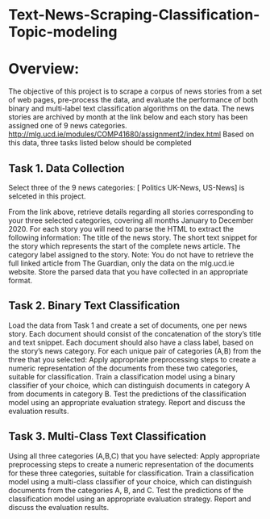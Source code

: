 # Text-News-Scraping-Classification-Topic-modeling
# Overview:
The objective of this project is to scrape a corpus of news stories from a set of web pages, pre-process the data, and evaluate the performance of both binary and multi-label text classification algorithms on the data. The news stories are archived by month at the link below and each story has been assigned one of 9 news categories.
http://mlg.ucd.ie/modules/COMP41680/assignment2/index.html
Based on this data, three tasks listed below should be completed

## Task 1. Data Collection
Select three of the 9 news categories: [ Politics UK-News, US-News] is selceted in this project.

From the link above, retrieve details regarding all stories corresponding to your three selected categories, covering all months January to December 2020. For each story you will need to parse the HTML to extract the following information:
The title of the news story.
The short text snippet for the story which represents the start of the complete news article.
The category label assigned to the story.
Note: You do not have to retrieve the full linked article from The Guardian, only the data on the mlg.ucd.ie website.
Store the parsed data that you have collected in an appropriate format.

## Task 2. Binary Text Classification
Load the data from Task 1 and create a set of documents, one per news story. Each document should consist of the concatenation of the story’s title and text snippet. Each document should also have a class label, based on the story’s news category.
For each unique pair of categories (A,B) from the three that you selected:
Apply appropriate preprocessing steps to create a numeric representation of the documents from these two categories, suitable for classification.
Train a classification model using a binary classifier of your choice, which can distinguish documents in category A from documents in category B.
Test the predictions of the classification model using an appropriate evaluation strategy. Report and discuss the evaluation results.

## Task 3. Multi-Class Text Classification
Using all three categories (A,B,C) that you have selected:
Apply appropriate preprocessing steps to create a numeric representation of the documents for these three categories, suitable for classification.
Train a classification model using a multi-class classifier of your choice, which can distinguish documents from the categories A, B, and C.
Test the predictions of the classification model using an appropriate evaluation strategy. Report and discuss the evaluation results.

